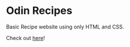 # Odin Recipes
Basic Recipe website using only HTML and CSS.

Check out [here](https://chico-oliveira.github.io/odin-recipes/index.html)!
